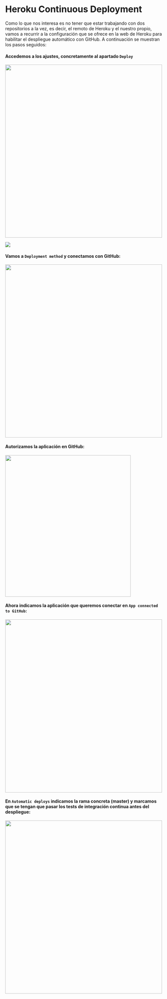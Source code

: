 # Heroku Continuous Deployment

Como lo que nos interesa es no tener que estar trabajando con dos repositorios a la vez, es decir, el remoto de Heroku y el nuestro propio, vamos a recurrir a la configuración que se ofrece en la web de Heroku para habilitar el despliegue automático con GitHub. A continuación se muestran los pasos seguidos:

#### Accedemos a los ajustes, concretamente al apartado ```Deploy``` 

<img src="https://github.com/pramartinez/IV_project/blob/master/docs/images/h1.png" width="500" height="550" />

![]("https://github.com/pramartinez/IV_project/blob/master/docs/images/h1.png" )

####  Vamos a ```Deployment method``` y conectamos con GitHub:

<img src="https://github.com/pramartinez/IV_project/blob/master/docs/images/h2.png" width="500" height="550" />

#### Autorizamos la aplicación en GitHub:

<img src="https://github.com/pramartinez/IV_project/blob/master/docs/images/h3.png" width="400" height="450" />

#### Ahora indicamos la aplicación que queremos conectar en ```App connected to GitHub```:

<img src="https://github.com/pramartinez/IV_project/blob/master/docs/images/h4.png" width="500" height="550" />

#### En ```Automatic deploys``` indicamos la rama concreta (master) y marcamos que se tengan que pasar los tests de integración continua antes del despliegue:

<img src="https://github.com/pramartinez/IV_project/blob/master/docs/images/h7.png" width="500" height="550" />

